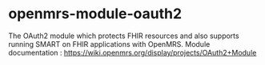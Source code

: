 # openmrs-module-oauth2
The OAuth2 module which protects FHIR resources and also supports running SMART on FHIR applications with OpenMRS.
Module documentation : https://wiki.openmrs.org/display/projects/OAuth2+Module

